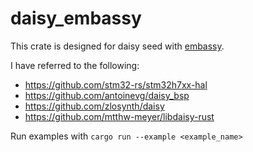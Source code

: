 # daisy_embassy

This crate is designed for daisy seed with [embassy](https://github.com/embassy-rs/embassy).

I have referred to the following:

- <https://github.com/stm32-rs/stm32h7xx-hal>
- <https://github.com/antoinevg/daisy_bsp>
- <https://github.com/zlosynth/daisy>
- <https://github.com/mtthw-meyer/libdaisy-rust>

Run examples with `cargo run --example <example_name>`
